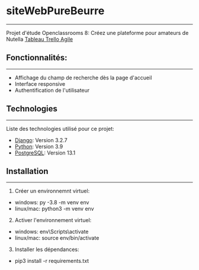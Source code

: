# siteWebPureBeurre
***
Projet d'étude Openclassrooms 8: Créez une plateforme pour amateurs de Nutella
[Tableau Trello Agile](https://trello.com/b/YTtPKrDr/site-web-pure-beurre)
## Fonctionnalités:
***
- Affichage du champ de recherche dès la page d'accueil
- Interface responsive
- Authentification de l'utilisateur

## Technologies
***
Liste des technologies utilisé pour ce projet:
* [Django](https://www.djangoproject.com/): Version 3.2.7
* [Python](https://www.python.org/): Version 3.9
* [PostgreSQL](https://www.postgresql.fr/): Version 13.1

## Installation
***
1. Créer un environnemnt virtuel:
- windows: py -3.8 -m venv env
- linux/mac: python3 -m venv env

2. Activer l'environnement virtuel:
- windows: env\Scripts\activate
- linux/mac: source env/bin/activate

3. Installer les dépendances:
- pip3 install -r requirements.txt
